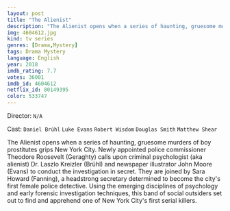 ```yaml
---
layout: post
title: "The Alienist"
description: "The Alienist opens when a series of haunting, gruesome murders of boy prostitutes grips New York City. Newly appointed police commissioner Theodore Roosevelt (Geraghty) calls upon criminal psychologist (aka alienist) Dr. Laszlo Kreizler (Brühl) and newspaper illustrator John Moore (Evans) to conduct the investigation in secret. They are joined by Sara Howard (Fanning), a headstrong secretary determined to become the city's first female police detective. Using the emerging disciplines of psychology and early forensic investigation techniques, th.."
img: 4604612.jpg
kind: tv series
genres: [Drama,Mystery]
tags: Drama Mystery 
language: English
year: 2018
imdb_rating: 7.7
votes: 36001
imdb_id: 4604612
netflix_id: 80149395
color: 533747
---
```

Director: `N/A`  

Cast: `Daniel Brühl` `Luke Evans` `Robert Wisdom` `Douglas Smith` `Matthew Shear` 

The Alienist opens when a series of haunting, gruesome murders of boy prostitutes grips New York City. Newly appointed police commissioner Theodore Roosevelt (Geraghty) calls upon criminal psychologist (aka alienist) Dr. Laszlo Kreizler (Brühl) and newspaper illustrator John Moore (Evans) to conduct the investigation in secret. They are joined by Sara Howard (Fanning), a headstrong secretary determined to become the city's first female police detective. Using the emerging disciplines of psychology and early forensic investigation techniques, this band of social outsiders set out to find and apprehend one of New York City's first serial killers.
